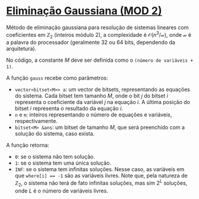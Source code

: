 # [Eliminação Gaussiana (MOD 2)](gauss_mod2.cpp)

Método de eliminação gaussiana para resolução de sistemas lineares com coeficientes em $\mathbb{Z}_2$ (inteiros módulo 2), a complexidade é $\mathcal{O}(n^3 / \mathcal{w})$, onde $\mathcal{w}$ é a palavra do processador (geralmente 32 ou 64 bits, dependendo da arquitetura).

No código, a constante $M$ deve ser definida como o `(número de variáveis + 1)`.

A função `gauss` recebe como parâmetros:
 - `vector<bitset<M>> a`: um vector de bitsets, representando as equações do sistema. Cada bitset tem tamanho $M$, onde o bit $j$ do bitset $i$ representa o coeficiente da variável $j$ na equação $i$. A última posição do bitset $i$ representa o resultado da equação $i$.
 - `n` e `m`: inteiros representando o número de equações e variáveis, respectivamente.
 - `bitset<M> &ans`: um bitset de tamanho $M$, que será preenchido com a solução do sistema, caso exista.

A função retorna:
- `0`: se o sistema não tem solução.
- `1`: se o sistema tem uma única solução.
- `INF`: se o sistema tem infinitas soluções. Nesse caso, as variáveis em que `where[i] == -1` são as variáveis livres. Note que, pela natureza de $\mathbb{Z}_2$, o sistema não terá de fato infinitas soluções, mas sim $2^L$ soluções, onde $L$ é o número de variáveis livres.
